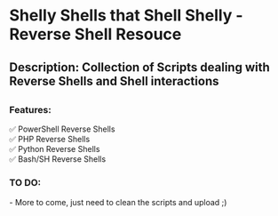 <h1>Shelly Shells that Shell Shelly - Reverse Shell Resouce </h1>

<h2> Description: Collection of Scripts dealing with Reverse Shells and Shell interactions <h2>

<h3> Features: </h3>
✅ PowerShell Reverse Shells
<br>
✅ PHP Reverse Shells
<br>
✅ Python Reverse Shells
<br>
✅ Bash/SH Reverse Shells
<br>


<h3>TO DO:</h3>
- More to come, just need to clean the scripts and upload ;)
